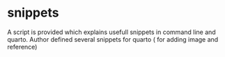 # snippets
A script is provided which explains usefull snippets in command line and quarto. Author defined several snippets for quarto ( for adding image and reference)
